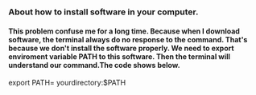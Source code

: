 ### About how to install software in your computer.

#### This problem confuse me for a long time. Because when I download software, the terminal always do no response to the command. That's because we don't install the software properly. We need to export enviroment variable PATH to this software. Then the terminal will understand our command.The code shows below.
export PATH= yourdirectory:$PATH
<pre>
